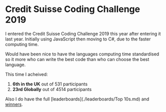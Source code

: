 # Credit Suisse Coding Challenge 2019

I entered the Credit Suisse Coding Challenge 2019 this year after entering it last year. Initially using JavaScript then moving to C#, due to the faster computing time.

Would have been nice to have the languages computing time standardised so it more who can write the best code than who can choose the best language. 

This time I acheived:
1. **6th in the UK** out of 531 participants
2. **23rd Globally** out of 4514 participants

Also I do have the full [leaderboards](./leaderboards/Top 10s.md) and [winners](./leaderboards/Winners.md).